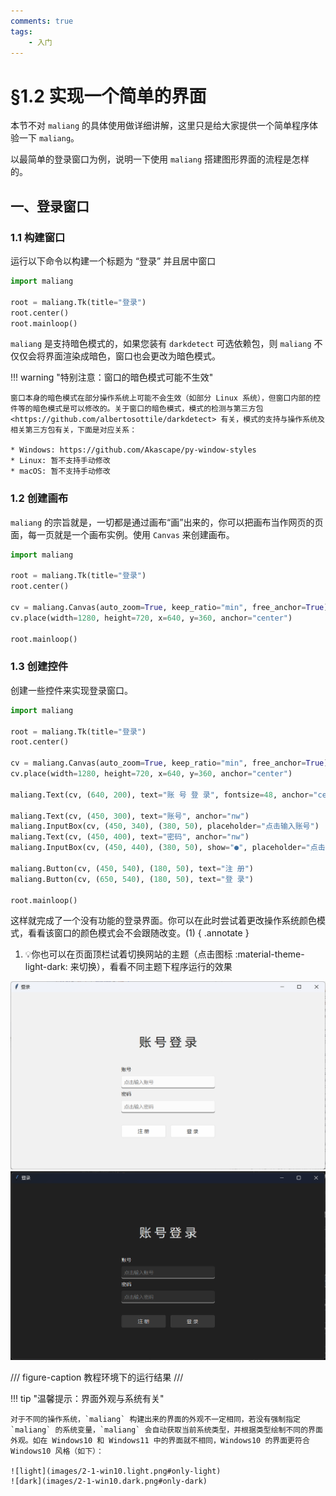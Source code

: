 ```yaml
---
comments: true
tags:
    - 入门
---
```


# §1.2 实现一个简单的界面

本节不对 `maliang` 的具体使用做详细讲解，这里只是给大家提供一个简单程序体验一下 `maliang`。

以最简单的登录窗口为例，说明一下使用 `maliang` 搭建图形界面的流程是怎样的。

## 一、登录窗口

### 1.1 构建窗口

运行以下命令以构建一个标题为 “登录” 并且居中窗口

```python
import maliang

root = maliang.Tk(title="登录")
root.center()
root.mainloop()
```

`maliang` 是支持暗色模式的，如果您装有 `darkdetect` 可选依赖包，则 `maliang` 不仅仅会将界面渲染成暗色，窗口也会更改为暗色模式。

!!! warning "特别注意：窗口的暗色模式可能不生效"

    窗口本身的暗色模式在部分操作系统上可能不会生效（如部分 Linux 系统），但窗口内部的控件等的暗色模式是可以修改的。关于窗口的暗色模式，模式的检测与第三方包 <https://github.com/albertosottile/darkdetect> 有关，模式的支持与操作系统及相关第三方包有关，下面是对应关系：

    * Windows: https://github.com/Akascape/py-window-styles
    * Linux: 暂不支持手动修改
    * macOS: 暂不支持手动修改

### 1.2 创建画布

`maliang` 的宗旨就是，一切都是通过画布“画”出来的，你可以把画布当作网页的页面，每一页就是一个画布实例。使用 `Canvas` 来创建画布。

```python hl_lines="6-7"
import maliang

root = maliang.Tk(title="登录")
root.center()

cv = maliang.Canvas(auto_zoom=True, keep_ratio="min", free_anchor=True)
cv.place(width=1280, height=720, x=640, y=360, anchor="center")

root.mainloop()
```

### 1.3 创建控件

创建一些控件来实现登录窗口。

```python hl_lines="9 11-14 16-17"
import maliang

root = maliang.Tk(title="登录")
root.center()

cv = maliang.Canvas(auto_zoom=True, keep_ratio="min", free_anchor=True)
cv.place(width=1280, height=720, x=640, y=360, anchor="center")

maliang.Text(cv, (640, 200), text="账 号 登 录", fontsize=48, anchor="center")

maliang.Text(cv, (450, 300), text="账号", anchor="nw")
maliang.InputBox(cv, (450, 340), (380, 50), placeholder="点击输入账号")
maliang.Text(cv, (450, 400), text="密码", anchor="nw")
maliang.InputBox(cv, (450, 440), (380, 50), show="●", placeholder="点击输入密码")

maliang.Button(cv, (450, 540), (180, 50), text="注 册")
maliang.Button(cv, (650, 540), (180, 50), text="登 录")

root.mainloop()
```

这样就完成了一个没有功能的登录界面。你可以在此时尝试着更改操作系统颜色模式，看看该窗口的颜色模式会不会跟随改变。(1)
{ .annotate }

1. 💡你也可以在页面顶栏试着切换网站的主题（点击图标 :material-theme-light-dark: 来切换），看看不同主题下程序运行的效果

![](images/2-1.light.png#only-light)
![](images/2-1.dark.png#only-dark)

/// figure-caption
教程环境下的运行结果
///

!!! tip "温馨提示：界面外观与系统有关"

    对于不同的操作系统，`maliang` 构建出来的界面的外观不一定相同，若没有强制指定 `maliang` 的系统变量，`maliang` 会自动获取当前系统类型，并根据类型绘制不同的界面外观。如在 Windows10 和 Windows11 中的界面就不相同，Windows10 的界面更符合 Windows10 风格（如下）：

    ![light](images/2-1-win10.light.png#only-light)
    ![dark](images/2-1-win10.dark.png#only-dark)
